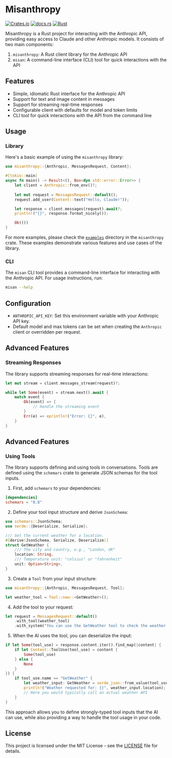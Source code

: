 # Misanthropy

[![Crates.io](https://img.shields.io/crates/v/misanthropy)](https://crates.io/crates/misanthropy)
[![docs.rs](https://img.shields.io/docsrs/misanthropy)](https://docs.rs/misanthropy)
[![Rust](https://img.shields.io/badge/rust-1.75%2B-blue.svg?logo=rust)](https://www.rust-lang.org)

Misanthropy is a Rust project for interacting with the Anthropic API, providing easy access to Claude and other Anthropic models. It consists of two main components:

1. `misanthropy`: A Rust client library for the Anthropic API
2. `misan`: A command-line interface (CLI) tool for quick interactions with the API


## Features

- Simple, idiomatic Rust interface for the Anthropic API
- Support for text and image content in messages
- Support for streaming real-time responses
- Configurable client with defaults for model and token limits
- CLI tool for quick interactions with the API from the command line


## Usage

### Library

Here's a basic example of using the `misanthropy` library:

```rust
use misanthropy::{Anthropic, MessagesRequest, Content};

#[tokio::main]
async fn main() -> Result<(), Box<dyn std::error::Error>> {
    let client = Anthropic::from_env()?;
    
    let mut request = MessagesRequest::default();
    request.add_user(Content::text("Hello, Claude!"));

    let response = client.messages(request).await?;
    println!("{}", response.format_nicely());

    Ok(())
}
```

For more examples, please check the [`examples`](./crates/misanthropy/examples)
directory in the `misanthropy` crate. These examples demonstrate various
features and use cases of the library. 


### CLI

The `misan` CLI tool provides a command-line interface for interacting with the
Anthropic API. For usage instructions, run:

```bash
misan --help
```

## Configuration

- `ANTHROPIC_API_KEY`: Set this environment variable with your Anthropic API key.
- Default model and max tokens can be set when creating the `Anthropic` client or overridden per request.

## Advanced Features

### Streaming Responses

The library supports streaming responses for real-time interactions:

```rust
let mut stream = client.messages_stream(request)?;

while let Some(event) = stream.next().await {
    match event {
        Ok(event) => {
            // Handle the streaming event
        }
        Err(e) => eprintln!("Error: {}", e),
    }
}
```

## Advanced Features

### Using Tools

The library supports defining and using tools in conversations. Tools are
defined using the `schemars` crate to generate JSON schemas for the tool
inputs.

1. First, add `schemars` to your dependencies:

```toml
[dependencies]
schemars = "0.8"
```

2. Define your tool input structure and derive `JsonSchema`:

```rust
use schemars::JsonSchema;
use serde::{Deserialize, Serialize};

/// Get the current weather for a location.
#[derive(JsonSchema, Serialize, Deserialize)]
struct GetWeather {
    /// The city and country, e.g., "London, UK"
    location: String,
    /// Temperature unit: "celsius" or "fahrenheit"
    unit: Option<String>,
}
```

3. Create a `Tool` from your input structure:

```rust
use misanthropy::{Anthropic, MessagesRequest, Tool};

let weather_tool = Tool::new::<GetWeather>();
```

4. Add the tool to your request:

```rust
let request = MessagesRequest::default()
    .with_tool(weather_tool)
    .with_system("You can use the GetWeather tool to check the weather.");
```

5. When the AI uses the tool, you can deserialize the input:

```rust
if let Some(tool_use) = response.content.iter().find_map(|content| {
    if let Content::ToolUse(tool_use) = content {
        Some(tool_use)
    } else {
        None
    }
}) {
    if tool_use.name == "GetWeather" {
        let weather_input: GetWeather = serde_json::from_value(tool_use.input.clone())?;
        println!("Weather requested for: {}", weather_input.location);
        // Here you would typically call an actual weather API
    }
}
```

This approach allows you to define strongly-typed tool inputs that the AI can
use, while also providing a way to handle the tool usage in your code.




## License

This project is licensed under the MIT License - see the [LICENSE](LICENSE) file for details.




